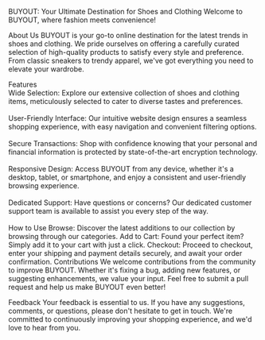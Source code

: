 BUYOUT: Your Ultimate Destination for Shoes and Clothing
Welcome to BUYOUT, where fashion meets convenience!

About Us
BUYOUT is your go-to online destination for the latest trends in shoes and clothing. We pride ourselves on offering a carefully curated selection of high-quality products to satisfy every style and preference. From classic sneakers to trendy apparel, we've got everything you need to elevate your wardrobe.

Features <br>
Wide Selection: Explore our extensive collection of shoes and clothing items, meticulously selected to cater to diverse tastes and preferences. <br><br>
User-Friendly Interface: Our intuitive website design ensures a seamless shopping experience, with easy navigation and convenient filtering options.<br><br>
Secure Transactions: Shop with confidence knowing that your personal and financial information is protected by state-of-the-art encryption technology.<br><br>
Responsive Design: Access BUYOUT from any device, whether it's a desktop, tablet, or smartphone, and enjoy a consistent and user-friendly browsing experience.<br><br>
Dedicated Support: Have questions or concerns? Our dedicated customer support team is available to assist you every step of the way.<br><br>
How to Use
Browse: Discover the latest additions to our collection by browsing through our categories.
Add to Cart: Found your perfect item? Simply add it to your cart with just a click.
Checkout: Proceed to checkout, enter your shipping and payment details securely, and await your order confirmation.
Contributions
We welcome contributions from the community to improve BUYOUT. Whether it's fixing a bug, adding new features, or suggesting enhancements, we value your input. Feel free to submit a pull request and help us make BUYOUT even better!

Feedback
Your feedback is essential to us. If you have any suggestions, comments, or questions, please don't hesitate to get in touch. We're committed to continuously improving your shopping experience, and we'd love to hear from you.
